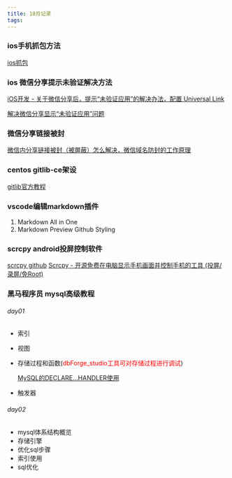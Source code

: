 ```yaml
---
title: 10月记录
tags:
---
```


### ios手机抓包方法
[ios抓包](https://blog.csdn.net/atco/article/details/106621123)

### ios 微信分享提示未验证解决方法
[iOS开发 - 关于微信分享后，提示“未验证应用”的解决办法，配置 Universal Link](https://blog.csdn.net/a645258072/article/details/106426378/)

[解决微信分享显示“未验证应用”问题](https://www.jianshu.com/p/d356b55779e1)

### 微信分享链接被封
[微信内分享链接被封（被屏蔽）怎么解决，微信域名防封的工作原理](https://www.jianshu.com/p/945831334c30)

### centos gitlib-ce架设
[gitlib官方教程](https://about.gitlab.com/install/#centos-8?version=ce)

### vscode编辑markdown插件

1. Markdown All in One
2. Markdown Preview Github Styling

### scrcpy android投屏控制软件
[scrcpy github](https://github.com/Genymobile/scrcpy)
[Scrcpy - 开源免费在电脑显示手机画面并控制手机的工具 (投屏/录屏/免Root)](https://www.iplaysoft.com/scrcpy.html)

### 黑马程序员 mysql高级教程

###### day01

- 索引
- 视图
- 存储过程和函数(<span style="color:red">dbForge_studio工具可对存储过程进行调试</span>)

  [MySQL的DECLARE...HANDLER使用](https://winsoft666.blog.csdn.net/article/details/79284051)
- 触发器

###### day02

- mysql体系结构概览
- 存储引擎
- 优化sql步骤
- 索引使用
- sql优化

